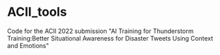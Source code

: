 # ACII_tools

Code for the ACII 2022 submission "AI Training for Thunderstorm Training:Better Situational Awareness for Disaster Tweets Using Context and Emotions"

